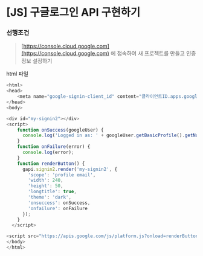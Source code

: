# [JS] 구글로그인 API 구현하기
### 선행조건
> [https://console.cloud.google.com](https://console.cloud.google.com) 에 접속하여 새 프로젝트를 만들고 인증정보 설정하기


html 파일
```javascript
<html>
<head>
    <meta name="google-signin-client_id" content="클라이언트ID.apps.googleusercontent.com">
</head>
<body>

<div id="my-signin2"></div>
<script>
    function onSuccess(googleUser) {
      console.log('Logged in as: ' + googleUser.getBasicProfile().getName());
    }
    function onFailure(error) {
      console.log(error);
    }
    function renderButton() {
      gapi.signin2.render('my-signin2', {
        'scope': 'profile email',
        'width': 240,
        'height': 50,
        'longtitle': true,
        'theme': 'dark',
        'onsuccess': onSuccess,
        'onfailure': onFailure
      });
    }
  </script>

<script src="https://apis.google.com/js/platform.js?onload=renderButton" async defer></script>
</body>
</html>


```


